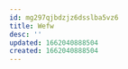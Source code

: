 ```yaml
---
id: mg297qjbdzjz6dsslba5vz6
title: Wefw
desc: ''
updated: 1662040888504
created: 1662040888504
---
```

